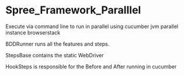 # Spree_Framework_Paralllel
Execute via command line to run in parallel using cucumber jvm parallel instance browserstack




BDDRunner runs all the features and steps. 


StepsBase contains the static WebDriver 

HookSteps is responsible for the Before and After running in cucumber  
